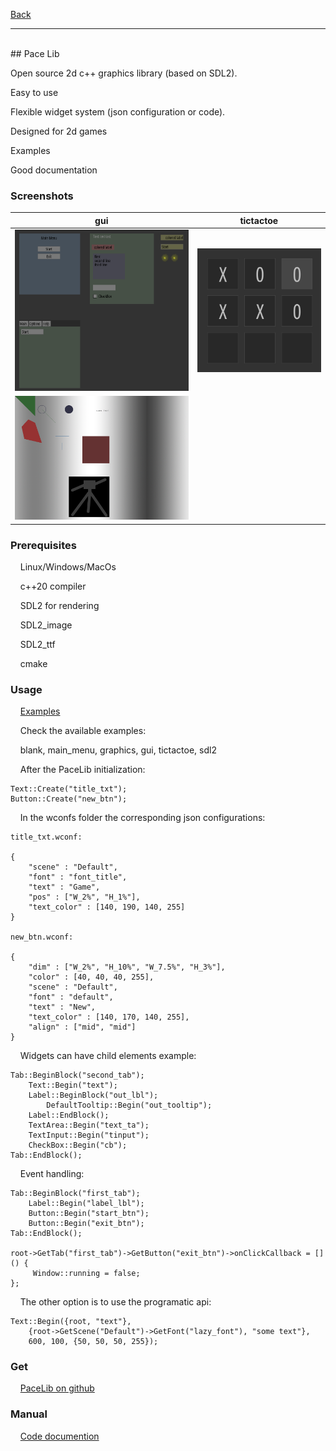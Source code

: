 [Back](https://binary-station.github.io)
<hr>
<br>
## Pace Lib

Open source 2d c++ graphics library (based on SDL2).

Easy to use

Flexible widget system (json configuration or code).

Designed for 2d games

Examples

Good documentation

### Screenshots

| gui | tictactoe |
| --- | --- |
| ![gui](images/s1_PaceLib.png) | ![tictactoe](images/s2_PaceLib.png) |
| ![graphis](images/s3_PaceLib.png) | |

### Prerequisites

&nbsp;&nbsp;&nbsp;&nbsp;Linux/Windows/MacOs

&nbsp;&nbsp;&nbsp;&nbsp;c++20 compiler

&nbsp;&nbsp;&nbsp;&nbsp;SDL2 for rendering

&nbsp;&nbsp;&nbsp;&nbsp;SDL2_image

&nbsp;&nbsp;&nbsp;&nbsp;SDL2_ttf 

&nbsp;&nbsp;&nbsp;&nbsp;cmake

### Usage

&nbsp;&nbsp;&nbsp;&nbsp;[Examples](https://github.com/aiafrasinei/PaceLib/tree/main/examples)

&nbsp;&nbsp;&nbsp;&nbsp;Check the available examples:

&nbsp;&nbsp;&nbsp;&nbsp;blank, main_menu, graphics, gui, tictactoe, sdl2

&nbsp;&nbsp;&nbsp;&nbsp;After the PaceLib initialization:

    Text::Create("title_txt");
    Button::Create("new_btn");
    
&nbsp;&nbsp;&nbsp;&nbsp;In the wconfs folder the corresponding json configurations:

    title_txt.wconf:

    {
        "scene" : "Default",
        "font" : "font_title",
        "text" : "Game",
        "pos" : ["W_2%", "H_1%"],
        "text_color" : [140, 190, 140, 255]
    }

    new_btn.wconf:

    {
        "dim" : ["W_2%", "H_10%", "W_7.5%", "H_3%"],
        "color" : [40, 40, 40, 255],
        "scene" : "Default",
        "font" : "default",
        "text" : "New",
        "text_color" : [140, 170, 140, 255],
        "align" : ["mid", "mid"]
    }

&nbsp;&nbsp;&nbsp;&nbsp;Widgets can have child elements example:

    Tab::BeginBlock("second_tab");
        Text::Begin("text");
        Label::BeginBlock("out_lbl");
            DefaultTooltip::Begin("out_tooltip");
        Label::EndBlock();
        TextArea::Begin("text_ta");
        TextInput::Begin("tinput");
        CheckBox::Begin("cb");
    Tab::EndBlock();

&nbsp;&nbsp;&nbsp;&nbsp;Event handling:

    Tab::BeginBlock("first_tab");
        Label::Begin("label_lbl");
        Button::Begin("start_btn");
        Button::Begin("exit_btn");
    Tab::EndBlock();
			
    root->GetTab("first_tab")->GetButton("exit_btn")->onClickCallback = []() {
         Window::running = false;
    };
	   
&nbsp;&nbsp;&nbsp;&nbsp;The other option is to use the programatic api:

    Text::Begin({root, "text"},
        {root->GetScene("Default")->GetFont("lazy_font"), "some text"},
        600, 100, {50, 50, 50, 255});

### Get

&nbsp;&nbsp;&nbsp;&nbsp;[PaceLib on github](https://github.com/aiafrasinei/PaceLib)

### Manual

&nbsp;&nbsp;&nbsp;&nbsp;[Code documention](https://binary-station.github.io/PaceLib/html/index.html)
